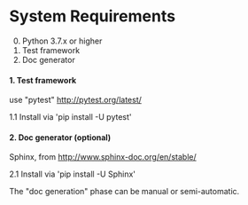 # System Requirements

0. Python 3.7.x or higher
1. Test framework
2. Doc generator



#### 1. Test framework

use "pytest" http://pytest.org/latest/

1.1 Install via 'pip install -U pytest'	


#### 2. Doc generator (optional)

Sphinx, from http://www.sphinx-doc.org/en/stable/

2.1 Install via 'pip install -U Sphinx'

The "doc generation" phase can be manual or semi-automatic. 

